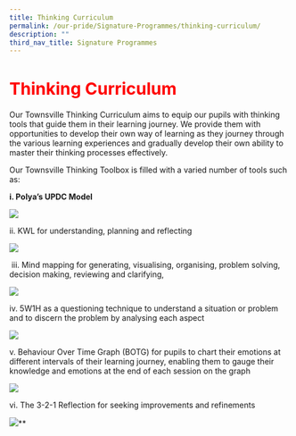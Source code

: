 ```yaml
---
title: Thinking Curriculum
permalink: /our-pride/Signature-Programmes/thinking-curriculum/
description: ""
third_nav_title: Signature Programmes
---
```

<h1 style=color:red;font-size:30px>Thinking Curriculum</h1>

Our Townsville Thinking Curriculum aims to equip our pupils with thinking tools that guide them in their learning journey. We provide them with opportunities to develop their own way of learning as they journey through the various learning experiences and gradually develop their own ability to master their thinking processes effectively.

Our Townsville Thinking Toolbox is filled with a varied number of tools such as:

**i. Polya’s UPDC Model**

![](https://lh6.googleusercontent.com/OZ06R_MszL5VyWSUlPW2UJnf-nhkKhHy2jEjZ8X4PlZcgP0C_7AqATySTMwZdzcVOpr2yloHq6mcdZ7_wZzkELLIobVx5u7v8UQf34p5i3RSebAPN4lnKOdVzdgKC84bqqsdxmVdH7ZFbKftrxONgSEepDiTKzgNeTxQMl7iGwnGTZ9O4YlHM37EXA)

  

ii. KWL for understanding, planning and reflecting

![](https://lh3.googleusercontent.com/SVg-xdX0mx5-h18OsADTfxff1bxg-maAIfy_90yizurs98HbnZNMuyHdnjyyx61OiAM-508-7d1fOVuP8lyM8QriEuG-4DfTbqmcjM-OX384uurc83ECBRLDKfKt85EuSFy6tGsGyBwuYyRjjSoOeOi4mYcBD_hlEMZmefFHUeLvquTCPR8lWyKZMA)

 iii. Mind mapping for generating, visualising, organising, problem solving, decision making, reviewing and clarifying,  

![](https://lh3.googleusercontent.com/5WuWwFXJGHeGv1QJjKkmzh_6TDz72oX0Mcg86sEGO6FX8CQS1vCx_Yhe_oSpYrBsr6VXzTCD9rWERhXO4qotvgVjLgoMM6bix0_fAhhXYLAlwuAmiJt4qtPoLiVQN-vMbpkC6MKBzje7zfXsCofoO6MxaExBswmV6kD7Dy1C-FMlGtFGRMiQ0s8Z1w)

  
  

iv. 5W1H as a questioning technique to understand a situation or problem and to discern the problem by analysing each aspect

![](https://lh4.googleusercontent.com/LxJa_b1VT7WU7ge4IUoE6qEkuqGol_7rOPzTxtgVMotuJjRC9uu1WS-Z6sMif3GkL4h70MwvlwboVW8Ufz4gGU4scRGM6WVhI9ABYESIkNbAqJ6LaR3gdRZeZzeZX5euEjRieD1k3Ldw9O8oMi5w5Jm-sYqb_kEdIKuwniFKtoHuAWJP3uhGcX269w)

v. Behaviour Over Time Graph (BOTG) for pupils to chart their emotions at different intervals of their learning journey, enabling them to gauge their knowledge and emotions at the end of each session on the graph 

![](https://lh4.googleusercontent.com/p4SaL2Z1dPf-gp0TZIlmiYlzUYp6Z_0nmPyOxhJMqBVQO9K8ydneRg9yg6m9E5A8XmQ0UkwrV0pe6ixJggSZJfM3lQe3T2J837IAs4Z7SRjpExYszB2_7fIx4NTsI0J3XgdDhkwIL0P4Io9-hyUBiImKdC5YbS2Xv94ZlYN1RecRmRRU6X3Hi9ZT0g)

vi. The 3-2-1 Reflection for seeking improvements and refinements

![](https://lh3.googleusercontent.com/v384glFprXyQDY25Z98nRRUD_UjH07DALS9ZC3AVo8AsW4wuaIvXnt3c0AYx0ZGhKTL4AOnZnpmy1bji9mBYA2G-DME--O7geX9ne28j4f_UHp0BWRu8uDk7xxGE1UBtNVxkXM1OkMGBm6aoF0FvfBEvaxXYnD0nwu6O2B5lAyciBw5wcuZfhxxbng)**